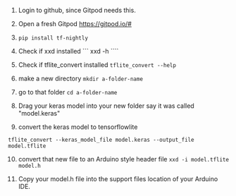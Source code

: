 

1. Login to github, since Gitpod needs this.

2. Open a fresh Gitpod   https://gitpod.io/#

3. ``` pip install tf-nightly ```

4. Check if xxd installed ``` xxd -h ````

5. Check if tflite_convert installed ```tflite_convert --help```

6. make a new directory ```mkdir a-folder-name```

7. go to that folder ```cd a-folder-name```

8. Drag your keras model into your new folder say it was called "model.keras"

9. convert the keras model to tensorflowlite 
``` 
tflite_convert --keras_model_file model.keras --output_file model.tflite 
```

10. convert that new file to an Arduino style header file ```xxd -i model.tflite model.h```

11. Copy your model.h file into the support files location of your Arduino IDE.






